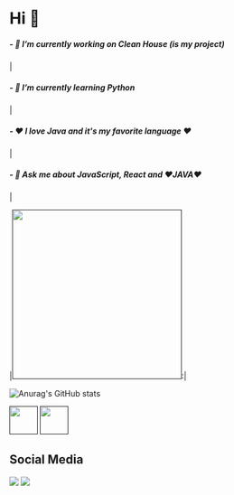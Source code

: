 



 <h1> Hi 👋 </h1>
<h5>- 🔭 I’m currently working on Clean House (is my project)</h5>  |
<h5>- 🌱 I’m currently learning Python</h5>                         |
<h5>- ❤️ I love Java and it's my favorite language ❤️</h5>         |  
<h5>- 💬 Ask me about JavaScript, React and ❤️JAVA❤️</h5>          |

|[<img src="https://ouch-cdn.icons8.com/preview/812/6f20c062-d79f-4269-b43e-9d8510fedacc.png" width=300 height=300/>]():|

 ![Anurag's GitHub stats](https://github-readme-stats.vercel.app/api?username=anuraghazra&show_icons=true&theme=dracula)
      
[<img src="https://cdn.iconscout.com/icon/free/png-512/java-43-569305.png" width=50 height=50/>]() [<img src = "https://upload.wikimedia.org/wikipedia/commons/thumb/a/a7/React-icon.svg/1200px-React-icon.svg.png" width=50 height=50>]()    
      
Social Media      
-------------------------------------------------------------------------------------------------------      
[<img src="https://img.shields.io/badge/linkedin-%230077B5.svg?&style=for-the-badge&logo=linkedin&logoColor=white" />](https://www.linkedin.com/in/rian-m-9535b9116/) [<img src = "https://img.shields.io/badge/instagram-%23E4405F.svg?&style=for-the-badge&logo=instagram&logoColor=white">](https://www.instagram.com/rian_mendes5/)      
